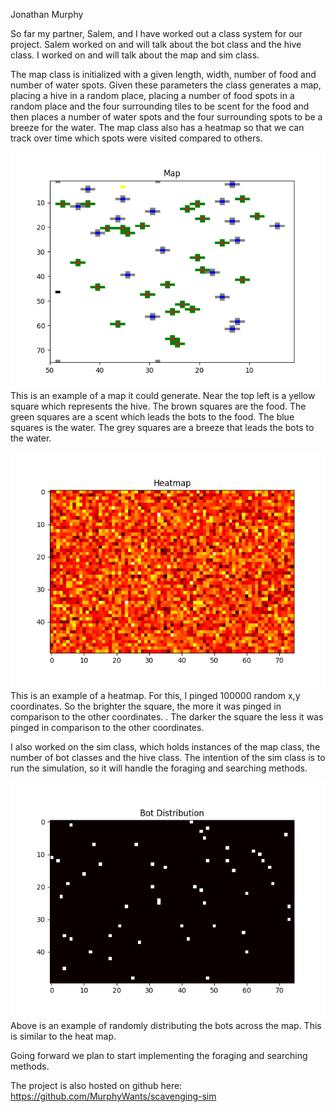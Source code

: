 Jonathan Murphy

So far my partner, Salem, and I have worked out a class system for our project. Salem worked on and will talk about the bot class and the hive class. I worked on and will talk about the map and sim class.

The map class is initialized with a given length, width, number of food and number of water spots. Given these parameters the class generates a map, placing a hive in a random place, placing a number of food spots in a random place and the four surrounding tiles to be scent for the food and then places a number of water spots and the four surrounding spots to be a breeze for the water. The map class also has a heatmap so that we can track over time which spots were visited compared to others.

![Figure1](Figure_1.png)
This is an example of a map it could generate. Near the top left is a yellow square which represents the hive. The brown squares are the food. The green squares are a scent which leads the bots to the food. The blue squares is the water. The grey squares are a breeze that leads the bots to the water.

![Figure2](Figure_2.png)
This is an example of a heatmap. For this, I pinged 100000 random x,y coordinates. So the brighter the square, the more it was pinged in comparison to the other coordinates. . The darker the square the less it was pinged in comparison to the other coordinates.

I also worked on the sim class, which holds instances of the map class, the number of bot classes and the hive class. The intention of the sim class is to run the simulation, so it will handle the foraging and searching methods.

![Figure3](Figure_3.png)
Above is an example of randomly distributing the bots across the map. This is similar to the heat map.

Going forward we plan to start implementing the foraging and searching methods. 

The project is also hosted on github here: <https://github.com/MurphyWants/scavenging-sim>
